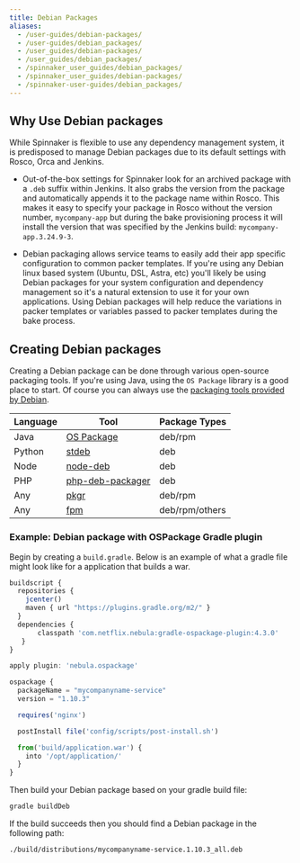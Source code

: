 ```yaml
---
title: Debian Packages
aliases:
  - /user-guides/debian-packages/
  - /user-guides/debian_packages/
  - /user_guides/debian-packages/
  - /user_guides/debian_packages/
  - /spinnaker_user_guides/debian_packages/
  - /spinnaker_user_guides/debian-packages/
  - /spinnaker-user-guides/debian_packages/
---
```


## Why Use Debian packages

While Spinnaker is flexible to use any dependency management system, it is predisposed to manage Debian packages due to its default settings with Rosco, Orca and Jenkins.  

- Out-of-the-box settings for Spinnaker look for an archived package with a `.deb` suffix within Jenkins.  It also grabs the version from the package and automatically appends it to the package name within Rosco.  This makes it easy to specify your package in Rosco without the version number, `mycompany-app` but during the bake provisioning process it will install the version that was specified by the Jenkins build: `mycompany-app.3.24.9-3`.  

- Debian packaging allows service teams to easily add their app specific configuration to common packer templates.  If you're using any Debian linux based system (Ubuntu, DSL, Astra, etc) you'll likely be using Debian packages for your system configuration and dependency management so it's a natural extension to use it for your own applications.  Using Debian packages will help reduce the variations in packer templates or variables passed to packer templates during the bake process.


## Creating Debian packages

Creating a Debian package can be done through various open-source packaging tools.  If you're using Java, using the `OS Package` library is a good place to start.  Of course you can always use the [packaging tools provided by Debian](https://www.debian.org/doc/manuals/maint-guide/build.en.html).  

| Language | Tool | Package Types |
|---|---|---|
| Java    | [OS Package](https://github.com/nebula-plugins/gradle-ospackage-plugin)  | deb/rpm |
| Python  | [stdeb](https://pypi.python.org/pypi/stdeb/0.8.5) | deb |
| Node    | [node-deb](https://www.npmjs.com/package/node-deb) | deb |
| PHP     | [php-deb-packager](https://github.com/wdalmut/php-deb-packager) | deb |
| Any     | [pkgr](https://github.com/crohr/pkgr) | deb/rpm |
| Any     | [fpm](https://github.com/jordansissel/fpm/wiki) | deb/rpm/others |


### Example: Debian package with OSPackage Gradle plugin

Begin by creating a `build.gradle`.  Below is an example of what a gradle file might look like for a application that builds a war.

```javascript
buildscript {
  repositories {
    jcenter()
    maven { url "https://plugins.gradle.org/m2/" }
  }
  dependencies {
       classpath 'com.netflix.nebula:gradle-ospackage-plugin:4.3.0'
   }
}

apply plugin: 'nebula.ospackage'

ospackage {
  packageName = "mycompanyname-service"
  version = "1.10.3"

  requires('nginx')

  postInstall file('config/scripts/post-install.sh')

  from('build/application.war') {
    into '/opt/application/'
  }
}
```

Then build your Debian package based on your gradle build file:

```bash
gradle buildDeb
```

If the build succeeds then you should find a Debian package in the following path:

```bash
./build/distributions/mycompanyname-service.1.10.3_all.deb
```
